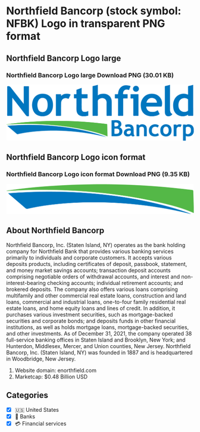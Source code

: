 # Northfield Bancorp (stock symbol: NFBK) Logo in transparent PNG format

## Northfield Bancorp Logo large

### Northfield Bancorp Logo large Download PNG (30.01 KB)

![Northfield Bancorp Logo large Download PNG (30.01 KB)](/img/orig/NFBK_BIG-747fda66.png)

## Northfield Bancorp Logo icon format

### Northfield Bancorp Logo icon format Download PNG (9.35 KB)

![Northfield Bancorp Logo icon format Download PNG (9.35 KB)](/img/orig/NFBK-f54de4af.png)

## About Northfield Bancorp

Northfield Bancorp, Inc. (Staten Island, NY) operates as the bank holding company for Northfield Bank that provides various banking services primarily to individuals and corporate customers. It accepts various deposits products, including certificates of deposit, passbook, statement, and money market savings accounts; transaction deposit accounts comprising negotiable orders of withdrawal accounts, and interest and non-interest-bearing checking accounts; individual retirement accounts; and brokered deposits. The company also offers various loans comprising multifamily and other commercial real estate loans, construction and land loans, commercial and industrial loans, one-to-four family residential real estate loans, and home equity loans and lines of credit. In addition, it purchases various investment securities, such as mortgage-backed securities and corporate bonds; and deposits funds in other financial institutions, as well as holds mortgage loans, mortgage-backed securities, and other investments. As of December 31, 2021, the company operated 38 full-service banking offices in Staten Island and Brooklyn, New York; and Hunterdon, Middlesex, Mercer, and Union counties, New Jersey. Northfield Bancorp, Inc. (Staten Island, NY) was founded in 1887 and is headquartered in Woodbridge, New Jersey.

1. Website domain: enorthfield.com
2. Marketcap: $0.48 Billion USD


## Categories
- [x] 🇺🇸 United States
- [x] 🏦 Banks
- [x] 💳 Financial services
